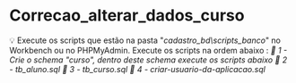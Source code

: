 # Correcao_alterar_dados_curso
💡 Execute os scripts que estão na pasta "<i>cadastro_bd\scripts_banco</i>" no Workbench ou no PHPMyAdmin. Execute os scripts na ordem abaixo :
<i>
📌 1 - Crie o schema "curso", dentro deste schema execute os scripts abaixo
📌 2 - tb_aluno.sql
📌 3 - tb_curso.sql
📌 4 - criar-usuario-da-aplicacao.sql
</i>
